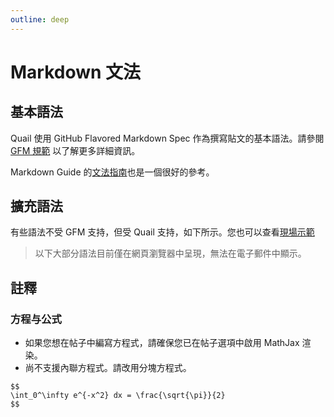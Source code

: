 ```yaml
---
outline: deep
---
```


# Markdown 文法

## 基本語法

Quail 使用 GitHub Flavored Markdown Spec 作為撰寫貼文的基本語法。請參閱 [GFM 規範](https://github.github.com/gfm/) 以了解更多詳細資訊。

Markdown Guide 的[文法指南](https://www.markdownguide.org/basic-syntax/)也是一個很好的參考。

## 擴充語法

有些語法不受 GFM 支持，但受 Quail 支持，如下所示。您也可以查看[現場示範](https://quail.ink/blog/p/extended-markdown-syntax)

> 以下大部分語法目前僅在網頁瀏覽器中呈現，無法在電子郵件中顯示。

## 註釋

### 方程与公式

- 如果您想在帖子中編寫方程式，請確保您已在帖子選項中啟用 MathJax 渲染。
- 尚不支援內聯方程式。請改用分塊方程式。

```
$$
\int_0^\infty e^{-x^2} dx = \frac{\sqrt{\pi}}{2}
$$
```